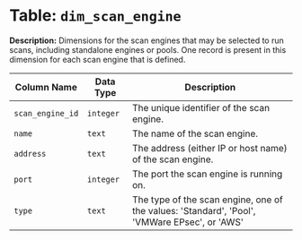 # Table: `dim_scan_engine`

**Description:** Dimensions for the scan engines that may be selected to run scans, including standalone engines or pools. One record is present in this dimension for each scan engine that is defined.


| Column Name | Data Type | Description |
|-------------|-----------|-------------|
| `scan_engine_id` | `integer` | The unique identifier of the scan engine. |
| `name` | `text` | The name of the scan engine. |
| `address` | `text` | The address (either IP or host name) of the scan engine. |
| `port` | `integer` |  The port the scan engine is running on. |
| `type` | `text` | The type of the scan engine, one of the values: 'Standard', 'Pool', 'VMWare EPsec', or 'AWS' |